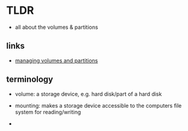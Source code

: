 # TLDR

- all about the volumes & partitions

## links

- [managing volumes and partitions](https://help.ubuntu.com/stable/ubuntu-help/disk-partitions.html.en)

## terminology

- volume: a storage device, e.g. hard disk/part of a hard disk
- mounting: makes a storage device accessible to the computers file system for reading/writing

-
